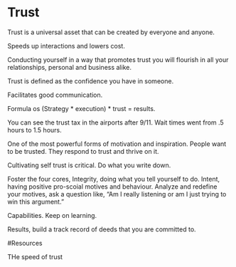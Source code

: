 # Trust

Trust is a universal asset that can be created by everyone and anyone. 

Speeds up interactions and lowers cost.

Conducting yourself in a way that promotes trust you will flourish in all your relationships, personal and business alike.

Trust is defined as the confidence you have in someone.

Facilitates good communication.

Formula os (Strategy * execution) * trust = results.

You can see the trust tax in the airports after 9/11. Wait times went from .5 hours to 1.5 hours.

One of the most powerful forms of motivation and inspiration. People want to be trusted. They respond to trust and thrive on it.

Cultivating self trust is critical. Do what you write down.

Foster the four cores, Integrity, doing what you tell yourself to do. Intent, having positive pro-scoial motives and behaviour. Analyze and redefine your motives, ask a question like, “Am I really listening or am I just trying to win this argument.”

Capabilities. Keep on learning.

Results, build a track record of deeds that you are committed to.


#Resources

THe speed of trust